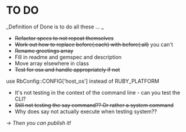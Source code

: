 # TO DO

_Definition of Done is to do all these ... _
* ~~Refactor specs to not repeat themselves~~
* ~~Work out how to replace before(:each) with before(:all)~~ you can't
* ~~Rename greetings array~~
* Fill in readme and gemspec and description
* Move array elsewhere in class
* ~~Test for osx and handle appropriately if not~~
	
use RbConfig::CONFIG['host_os'] instead of RUBY_PLATFORM
* It's not testing in the context of the command line - can you test the CLI?
* ~~Still not testing the say command?? Or rather a system command~~
* Why does say not actually execute when testing system??

-> _Then you can publish it!_
